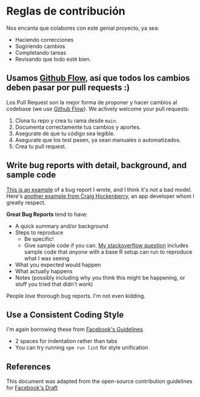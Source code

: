 # Reglas de contribución
Nos encanta que colabores con este genial proyecto, ya sea:
- Haciendo correcciones
- Sugiriendo cambios
- Completando tareas
- Revisando que todo esté bien.

## Usamos [Github Flow](https://guides.github.com/introduction/flow/index.html), así que todos los cambios deben pasar por pull requests :)
Los Pull Request son la mejor forma de proponer y hacer cambios al codebase (we use [Github Flow](https://guides.github.com/introduction/flow/index.html)). We actively welcome your pull requests:

1. Clona tu repo y crea tu rama desde `main`.
2. Documenta correctamente tus cambios y aportes.
3. Asegurate de que tu código sea legible.
4. Asegurate que los test pasen, ya sean manuales o automatizados.
5. Crea tu pull request.

## Write bug reports with detail, background, and sample code
[This is an example](http://stackoverflow.com/q/12488905/180626) of a bug report I wrote, and I think it's not a bad model. Here's [another example from Craig Hockenberry](http://www.openradar.me/11905408), an app developer whom I greatly respect.

**Great Bug Reports** tend to have:

- A quick summary and/or background
- Steps to reproduce
  - Be specific!
  - Give sample code if you can. [My stackoverflow question](http://stackoverflow.com/q/12488905/180626) includes sample code that *anyone* with a base R setup can run to reproduce what I was seeing
- What you expected would happen
- What actually happens
- Notes (possibly including why you think this might be happening, or stuff you tried that didn't work)

People *love* thorough bug reports. I'm not even kidding.

## Use a Consistent Coding Style
I'm again borrowing these from [Facebook's Guidelines](https://github.com/facebook/draft-js/blob/a9316a723f9e918afde44dea68b5f9f39b7d9b00/CONTRIBUTING.md)

* 2 spaces for indentation rather than tabs
* You can try running `npm run lint` for style unification

## References
This document was adapted from the open-source contribution guidelines for [Facebook's Draft](https://github.com/facebook/draft-js/blob/a9316a723f9e918afde44dea68b5f9f39b7d9b00/CONTRIBUTING.md)